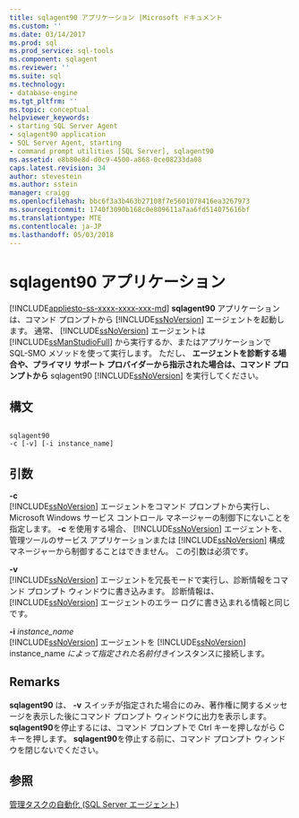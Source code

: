 ```yaml
---
title: sqlagent90 アプリケーション |Microsoft ドキュメント
ms.custom: ''
ms.date: 03/14/2017
ms.prod: sql
ms.prod_service: sql-tools
ms.component: sqlagent
ms.reviewer: ''
ms.suite: sql
ms.technology:
- database-engine
ms.tgt_pltfrm: ''
ms.topic: conceptual
helpviewer_keywords:
- starting SQL Server Agent
- sqlagent90 application
- SQL Server Agent, starting
- command prompt utilities [SQL Server], sqlagent90
ms.assetid: e8b80e8d-d0c9-4500-a868-0ce08233da08
caps.latest.revision: 34
author: stevestein
ms.author: sstein
manager: craigg
ms.openlocfilehash: bbc6f3a3b463b27108f7e5601078416ea3267973
ms.sourcegitcommit: 1740f3090b168c0e809611a7aa6fd514075616bf
ms.translationtype: MTE
ms.contentlocale: ja-JP
ms.lasthandoff: 05/03/2018
---
```

# <a name="sqlagent90-application"></a>sqlagent90 アプリケーション
[!INCLUDE[appliesto-ss-xxxx-xxxx-xxx-md](../includes/appliesto-ss-xxxx-xxxx-xxx-md.md)]
  **sqlagent90** アプリケーションは、コマンド プロンプトから [!INCLUDE[ssNoVersion](../includes/ssnoversion-md.md)] エージェントを起動します。 通常、 [!INCLUDE[ssNoVersion](../includes/ssnoversion-md.md)] エージェントは [!INCLUDE[ssManStudioFull](../includes/ssmanstudiofull-md.md)] から実行するか、またはアプリケーションで SQL-SMO メソッドを使って実行します。 ただし、 **エージェントを診断する場合や、プライマリ サポート プロバイダーから指示された場合は、コマンド プロンプトから** sqlagent90 [!INCLUDE[ssNoVersion](../includes/ssnoversion-md.md)] を実行してください。  
  
## <a name="syntax"></a>構文  
  
```  
  
sqlagent90  
-c [-v] [-i instance_name]  
```  
  
## <a name="arguments"></a>引数  
 **-c**  
 [!INCLUDE[ssNoVersion](../includes/ssnoversion-md.md)] エージェントをコマンド プロンプトから実行し、Microsoft Windows サービス コントロール マネージャーの制御下にないことを指定します。 **-c** を使用する場合、 [!INCLUDE[ssNoVersion](../includes/ssnoversion-md.md)] エージェントを、管理ツールのサービス アプリケーションまたは [!INCLUDE[ssNoVersion](../includes/ssnoversion-md.md)] 構成マネージャーから制御することはできません。 この引数は必須です。  
  
 **-v**  
 [!INCLUDE[ssNoVersion](../includes/ssnoversion-md.md)] エージェントを冗長モードで実行し、診断情報をコマンド プロンプト ウィンドウに書き込みます。 診断情報は、 [!INCLUDE[ssNoVersion](../includes/ssnoversion-md.md)] エージェントのエラー ログに書き込まれる情報と同じです。  
  
 **-i** *instance_name*  
 [!INCLUDE[ssNoVersion](../includes/ssnoversion-md.md)] エージェントを [!INCLUDE[ssNoVersion](../includes/ssnoversion-md.md)] instance_name *によって指定された名前付き*インスタンスに接続します。  
  
## <a name="remarks"></a>Remarks  
 **sqlagent90** は、 **-v** スイッチが指定された場合にのみ、著作権に関するメッセージを表示した後にコマンド プロンプト ウィンドウに出力を表示します。 **sqlagent90**を停止するには、コマンド プロンプトで Ctrl キーを押しながら C キーを押します。 **sqlagent90**を停止する前に、コマンド プロンプト ウィンドウを閉じないでください。  
  
## <a name="see-also"></a>参照  
 [管理タスクの自動化 &#40;SQL Server エージェント&#41;](http://msdn.microsoft.com/library/541ee5ac-2c9f-4b74-b4f0-13b7bd5920b0)  
  
  
